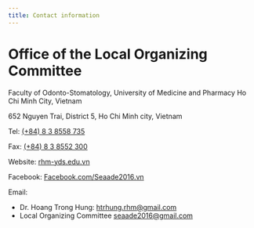 ```yaml
---
title: Contact information
---
```


# Office of the Local Organizing Committee

Faculty of Odonto-Stomatology, University of Medicine and Pharmacy Ho Chi Minh City, Vietnam

652 Nguyen Trai, District 5, Ho Chi Minh city, Vietnam

Tel: [(+84) 8 3 8558 735](tel:+84838558735)

Fax: [(+84) 8 3 8552 300](tel:+84838552300)

Website: [rhm-yds.edu.vn](http://rhm-yds.edu.vn "Falculty's website")

Facebook: [Facebook.com/Seaade2016.vn](https://fb.com/Seaade2016.VN/ "Facebook fanpage")

Email:

- Dr. Hoang Trong Hung: [htrhung.rhm@gmail.com](mailto:htrhung.rhm@gmail.com)
- Local Organizing Committee [seaade2016@gmail.com](mailto:seaade2016@gmail.com)
